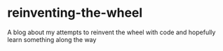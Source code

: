 # reinventing-the-wheel
A blog about my attempts to reinvent the wheel with code and hopefully learn something along the way
